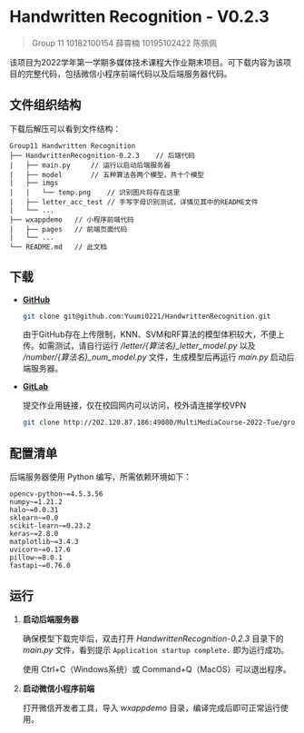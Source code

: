 # Handwritten Recognition - V0.2.3

> Group 11
> 				10182100154  薛霄楠
> 				10195102422  陈佩佩

该项目为2022学年第一学期多媒体技术课程大作业期末项目。可下载内容为该项目的完整代码，包括微信小程序前端代码以及后端服务器代码。



## 文件组织结构

下载后解压可以看到文件结构：

```
Group11 Handwritten Recognition
├── HandwrittenRecognition-0.2.3	// 后端代码
|   ├── main.py		// 运行以启动后端服务器
|   ├── model		// 五种算法各两个模型，共十个模型
|   ├── imgs
|   |   └── temp.png	// 识别图片将存在这里
|   ├── letter_acc_test	// 手写字母识别测试，详情见其中的README文件
|   └── ...
├── wxappdemo	// 小程序前端代码
|   ├── pages	// 前端页面代码
|   └── ...
└── README.md	// 此文档
```



## 下载

- [**GitHub**](https://github.com/Yuumi0221/HandwrittenRecognition)

  ```bash
  git clone git@github.com:Yuumi0221/HandwrittenRecognition.git
  ```
  
  由于GitHub存在上传限制，KNN、SVM和RF算法的模型体积较大，不便上传。如需测试，请自行运行 */letter/\{算法名}\_letter_model.py* 以及 */number/\{算法名}\_num_model.py* 文件，生成模型后再运行 *main.py* 启动后端服务器。


- [**GitLab**](http://202.120.87.186:49080/MultiMediaCourse-2022-Tue/group11-handwritten-recognition)

  提交作业用链接，仅在校园网内可以访问，校外请连接学校VPN

  ```bash
  git clone http://202.120.87.186:49080/MultiMediaCourse-2022-Tue/group11-handwritten-recognition.git
  ```




## 配置清单

后端服务器使用 Python 编写，所需依赖环境如下：

```
opencv-python~=4.5.3.56
numpy~=1.21.2
halo~=0.0.31
sklearn~=0.0
scikit-learn~=0.23.2
keras~=2.8.0
matplotlib~=3.4.3
uvicorn~=0.17.6
pillow~=8.0.1
fastapi~=0.76.0
```



## 运行

1. **启动后端服务器**

   确保模型下载完毕后，双击打开 *HandwrittenRecognition-0.2.3* 目录下的 *main.py* 文件，看到提示 `Application startup complete.` 即为运行成功。

   使用 Ctrl+C（Windows系统）或 Command+Q（MacOS）可以退出程序。

2. **启动微信小程序前端**

   打开微信开发者工具，导入 *wxappdemo* 目录，编译完成后即可正常运行使用。
